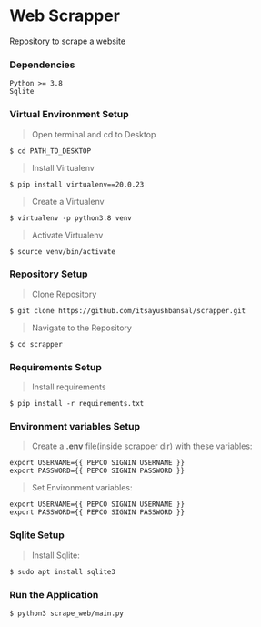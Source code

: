 # **Web Scrapper**

Repository to scrape a website

### **Dependencies**
```
Python >= 3.8
Sqlite
```

### **Virtual Environment Setup**
>Open terminal and cd to Desktop
```
$ cd PATH_TO_DESKTOP
```

>Install Virtualenv
```
$ pip install virtualenv==20.0.23
```

>Create a Virtualenv
```
$ virtualenv -p python3.8 venv
```

>Activate Virtualenv
```
$ source venv/bin/activate
```

### **Repository Setup**
>Clone Repository
```
$ git clone https://github.com/itsayushbansal/scrapper.git
```
>Navigate to the Repository
```
$ cd scrapper
```

### **Requirements Setup**
>Install requirements
```
$ pip install -r requirements.txt
```

### **Environment variables Setup**
>Create a **.env** file(inside scrapper dir) with these variables:
```
export USERNAME={{ PEPCO SIGNIN USERNAME }}
export PASSWORD={{ PEPCO SIGNIN PASSWORD }}
```

>Set Environment variables:
```
export USERNAME={{ PEPCO SIGNIN USERNAME }}
export PASSWORD={{ PEPCO SIGNIN PASSWORD }}
```

### **Sqlite Setup**
>Install Sqlite:
```
$ sudo apt install sqlite3
```

### **Run the Application**
```
$ python3 scrape_web/main.py
```
